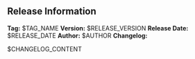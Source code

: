 ## Release Information

**Tag:** $TAG_NAME
**Version:** $RELEASE_VERSION
**Release Date:** $RELEASE_DATE
**Author:** $AUTHOR
**Changelog:**

$CHANGELOG_CONTENT